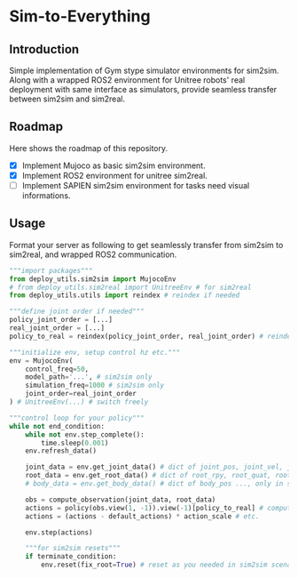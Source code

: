 # Sim-to-Everything
## Introduction
Simple implementation of Gym stype simulator environments for sim2sim. Along with a wrapped ROS2 environment for Unitree robots' real deployment with same interface as simulators, provide seamless transfer between sim2sim and sim2real.

## Roadmap
Here shows the roadmap of this repository.
- [x] Implement Mujoco as basic sim2sim environment.
- [x] Implement ROS2 environment for unitree sim2real.
- [ ] Implement SAPIEN sim2sim environment for tasks need visual informations.

## Usage
Format your server as following to get seamlessly transfer from sim2sim to sim2real, and wrapped ROS2 communication.
```python
"""import packages"""
from deploy_utils.sim2sim import MujocoEnv
# from deploy_utils.sim2real import UnitreeEnv # for sim2real
from deploy_utils.utils import reindex # reindex if needed

"""define joint order if needed"""
policy_joint_order = [...]
real_joint_order = [...]
policy_to_real = reindex(policy_joint_order, real_joint_order) # reindex(from, to)

"""initialize env, setup control hz etc."""
env = MujocoEnv(
    control_freq=50,
    model_path='...', # sim2sim only
    simulation_freq=1000 # sim2sim only
    joint_order=real_joint_order
) # UnitreeEnv(...) # switch freely

"""control loop for your policy"""
while not end_condition:
    while not env.step_complete():
        time.sleep(0.001)
    env.refresh_data()

    joint_data = env.get_joint_data() # dict of joint_pos, joint_vel, joint_cmd
    root_data = env.get_root_data() # dict of root_rpy, root_quat, root_ang_vel
    # body_data = env.get_body_data() # dict of body_pos ..., only in sim2sim

    obs = compute_observation(joint_data, root_data)
    actions = policy(obs.view(1, -1)).view(-1)[policy_to_real] # compute and reindex
    actions = (actions - default_actions) * action_scale # etc.

    env.step(actions)

    """for sim2sim resets"""
    if terminate_condition:
        env.reset(fix_root=True) # reset as you needed in sim2sim scenarios
```